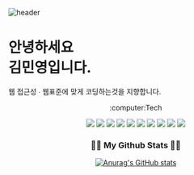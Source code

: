 ![header](https://capsule-render.vercel.app/api?type=waving&text=Hello%20World!&color=gradient&customColorList=0,2,2,5,30&fontColor=1c1e26&fontSize=20&animation=fadeIn)
<h1>안녕하세요 <br/> 김민영입니다.</h1>
<p>웹 접근성 ∙ 웹표준에 맞게 코딩하는것을 지향합니다.</p>

<p align="center">:computer:Tech</p>
<div align="center">
<img src="https://img.shields.io/badge/html5-E34F26?style=for-the-badge&logo=html5&logoColor=white">
<img src="https://img.shields.io/badge/css-1572B6?style=for-the-badge&logo=css3&logoColor=white">
<img src="https://img.shields.io/badge/sass-CC6699?style=for-the-badge&logo=sass&logoColor=white">
<img src="https://img.shields.io/badge/bootstrap-7952B3?style=for-the-badge&logo=Bootstrap&logoColor=white">
<img src="https://img.shields.io/badge/javascript-F7DF1E?style=for-the-badge&logo=javascript&logoColor=white">
<img src="https://img.shields.io/badge/jQuery-0769AD?style=for-the-badge&logo=jQuery&logoColor=white">
<img src="https://img.shields.io/badge/typescript-3178C6?style=for-the-badge&logo=typescript&logoColor=white">
<img src="https://img.shields.io/badge/react-61DAFB?style=for-the-badge&logo=react&logoColor=white">
<img src="https://img.shields.io/badge/redux-764ABC?style=for-the-badge&logo=Redux&logoColor=white">
<img src="https://img.shields.io/badge/Next.js-000000?style=for-the-badge&logo=Next.js&logoColor=white">
</div>
<div align="center">
  <h3 align="center">👩‍💻 My Github Stats 👩‍💻</h3>

[![Anurag's GitHub stats](https://github-readme-stats.vercel.app/api?username=gnuoynim)](https://github.com/gnuoynim/github-readme-stats)
</div>
